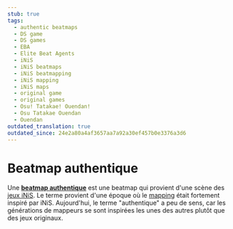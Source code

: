 ```yaml
---
stub: true
tags:
  - authentic beatmaps
  - DS game
  - DS games
  - EBA
  - Elite Beat Agents
  - iNiS
  - iNiS beatmaps
  - iNiS beatmapping
  - iNiS mapping
  - iNiS maps
  - original game
  - original games
  - Osu! Tatakae! Ouendan!
  - Osu Tatakae Ouendan
  - Ouendan
outdated_translation: true
outdated_since: 24e2a80a4af3657aa7a92a30ef457b0e3376a3d6
---
```


# Beatmap authentique

Une **[beatmap authentique](/wiki/Beatmap)** est une beatmap qui provient d'une scène des [jeux iNiS](/wiki/iNiS_games). Le terme provient d'une époque où le [mapping](/wiki/Beatmapping) était fortement inspiré par iNiS. Aujourd'hui, le terme "authentique" a peu de sens, car les générations de mappeurs se sont inspirées les unes des autres plutôt que des jeux originaux.
